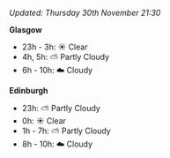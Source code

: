 *Updated: Thursday 30th November 21:30*

**Glasgow**

* 23h - 3h: :sunny: Clear
* 4h, 5h: :partly_sunny: Partly Cloudy
* 6h - 10h: :cloud: Cloudy

**Edinburgh**

* 23h: :partly_sunny: Partly Cloudy
* 0h: :sunny: Clear
* 1h - 7h: :partly_sunny: Partly Cloudy
* 8h - 10h: :cloud: Cloudy
